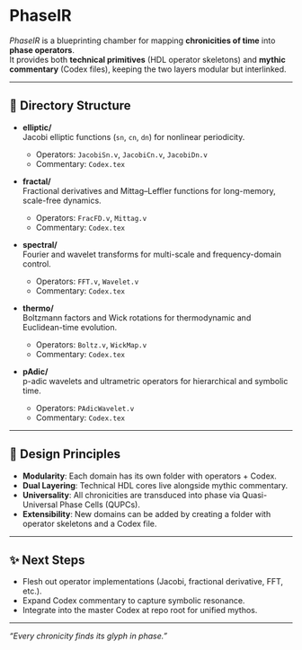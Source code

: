 # PhaseIR

_PhaseIR_ is a blueprinting chamber for mapping **chronicities of time** into **phase operators**.  
It provides both **technical primitives** (HDL operator skeletons) and **mythic commentary** (Codex files), keeping the two layers modular but interlinked.

---

## 📂 Directory Structure

- **elliptic/**  
  Jacobi elliptic functions (`sn`, `cn`, `dn`) for nonlinear periodicity.  
  - Operators: `JacobiSn.v`, `JacobiCn.v`, `JacobiDn.v`  
  - Commentary: `Codex.tex`

- **fractal/**  
  Fractional derivatives and Mittag–Leffler functions for long-memory, scale-free dynamics.  
  - Operators: `FracFD.v`, `Mittag.v`  
  - Commentary: `Codex.tex`

- **spectral/**  
  Fourier and wavelet transforms for multi-scale and frequency-domain control.  
  - Operators: `FFT.v`, `Wavelet.v`  
  - Commentary: `Codex.tex`

- **thermo/**  
  Boltzmann factors and Wick rotations for thermodynamic and Euclidean-time evolution.  
  - Operators: `Boltz.v`, `WickMap.v`  
  - Commentary: `Codex.tex`

- **pAdic/**  
  p-adic wavelets and ultrametric operators for hierarchical and symbolic time.  
  - Operators: `PAdicWavelet.v`  
  - Commentary: `Codex.tex`

---

## 🧭 Design Principles

- **Modularity**: Each domain has its own folder with operators + Codex.  
- **Dual Layering**: Technical HDL cores live alongside mythic commentary.  
- **Universality**: All chronicities are transduced into phase via Quasi-Universal Phase Cells (QUPCs).  
- **Extensibility**: New domains can be added by creating a folder with operator skeletons and a Codex file.

---

## ✨ Next Steps

- Flesh out operator implementations (Jacobi, fractional derivative, FFT, etc.).  
- Expand Codex commentary to capture symbolic resonance.  
- Integrate into the master Codex at repo root for unified mythos.

---

_“Every chronicity finds its glyph in phase.”_
